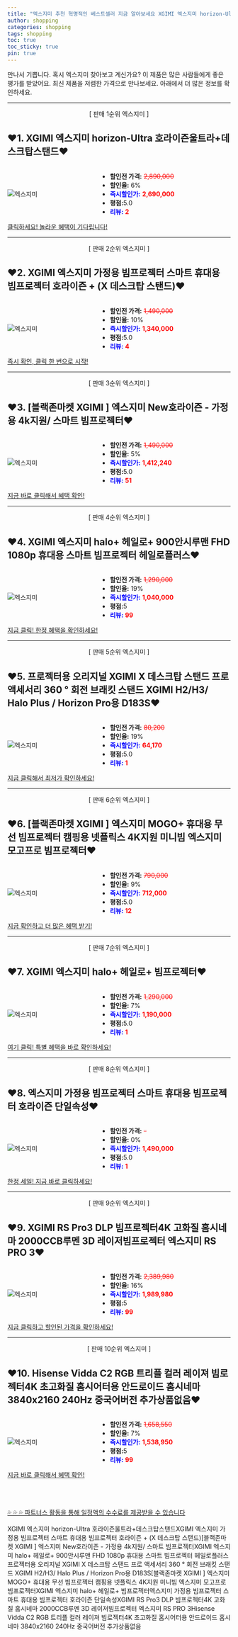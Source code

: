 ```yaml
---
title: "엑스지미 추천 혁명적인 베스트셀러 지금 알아보세요 XGIMI 엑스지미 horizon-Ultra 호라이즌울트라+데스크탑스탠드"
author: shopping
categories: shopping
tags: shopping
toc: true
toc_sticky: true
pin: true
---
```

만나서 기쁩니다. 혹시 엑스지미 찾아보고 계신가요?  이 제품은 많은 사람들에게 좋은 평가를 받았어요. 최신 제품을 저렴한 가격으로 만나보세요. 아래에서 더 많은 정보를 확인하세요.

---
<p class="toplist" style="margin: 0 auto; display: block; width: fit-content;">[ 판매 1순위 엑스지미 ]</p>

<h2><strong>❤️1. XGIMI 엑스지미 horizon-Ultra 호라이즌울트라+데스크탑스탠드❤️</strong></h2>

<div style="display: flex; align-items: center;">
    <div style="flex: 0.4;">
        <img src="https://thumbnail9.coupangcdn.com/thumbnails/remote/230x230ex/image/vendor_inventory/ecea/3416c6401c00b08e7733bdfba01f2cead85433d0ff1c5b35f2de3665b091.jpg" alt="엑스지미" style="max-width: 100%;">
    </div>
    <div style="flex: 0.6; margin-left: 10px;">
        <ul>
            <li><strong>할인전 가격:</strong> <del style="color: red;">2,890,000</del></li>
            <li><strong>할인율:</strong> 6%</li>
            <li><span style='color:blue'><strong>즉시할인가:</strong></span> <span style='color:red'><strong>2,690,000</strong></span></li>
            <li><strong>평점:</strong>5.0</li>
            <li><span style='color:blue'><strong>리뷰:</strong></span> <span style='color:red'><strong>2</strong></span></li>
        </ul>
    </div>
</div>
<div class="center">
    <a href="https://William4Davisa.github.io?lptag=AF9450613&subid=githubio&pageKey=7621172521&traceid=V0-153&itemId=20205978524&vendorItemId=87430279183" class="myButton">
        클릭하세요! 놀라운 혜택이 기다립니다!
    </a>
</div>


---
<p class="toplist" style="margin: 0 auto; display: block; width: fit-content;">[ 판매 2순위 엑스지미 ]</p>

<h2><strong>❤️2. XGIMI 엑스지미 가정용 빔프로젝터 스마트 휴대용 빔프로젝터 호라이즌 + (X 데스크탑 스탠드)❤️</strong></h2>

<div style="display: flex; align-items: center;">
    <div style="flex: 0.4;">
        <img src="https://thumbnail7.coupangcdn.com/thumbnails/remote/230x230ex/image/vendor_inventory/d3a9/209fa868e48725eb4675bb56c25fbaaf5db7e4ea5f07dd77184e34286d2e.jpg" alt="엑스지미" style="max-width: 100%;">
    </div>
    <div style="flex: 0.6; margin-left: 10px;">
        <ul>
            <li><strong>할인전 가격:</strong> <del style="color: red;">1,490,000</del></li>
            <li><strong>할인율:</strong> 10%</li>
            <li><span style='color:blue'><strong>즉시할인가:</strong></span> <span style='color:red'><strong>1,340,000</strong></span></li>
            <li><strong>평점:</strong>5.0</li>
            <li><span style='color:blue'><strong>리뷰:</strong></span> <span style='color:red'><strong>4</strong></span></li>
        </ul>
    </div>
</div>
<div class="center">
    <a href="https://William4Davisa.github.io?lptag=AF9450613&subid=githubio&pageKey=7619924048&traceid=V0-153&itemId=20199950483&vendorItemId=82962445000" class="myButton">
        즉시 확인, 클릭 한 번으로 시작!
    </a>
</div>


---
<p class="toplist" style="margin: 0 auto; display: block; width: fit-content;">[ 판매 3순위 엑스지미 ]</p>

<h2><strong>❤️3. [블랙존마켓 XGIMI ] 엑스지미 New호라이즌 - 가정용 4k지원/ 스마트 빔프로젝터❤️</strong></h2>

<div style="display: flex; align-items: center;">
    <div style="flex: 0.4;">
        <img src="https://thumbnail9.coupangcdn.com/thumbnails/remote/230x230ex/image/vendor_inventory/8cbe/5231f14da4e42abd4928516ded079cf01a112d04157b02f7e26da402a00b.jpg" alt="엑스지미" style="max-width: 100%;">
    </div>
    <div style="flex: 0.6; margin-left: 10px;">
        <ul>
            <li><strong>할인전 가격:</strong> <del style="color: red;">1,490,000</del></li>
            <li><strong>할인율:</strong> 5%</li>
            <li><span style='color:blue'><strong>즉시할인가:</strong></span> <span style='color:red'><strong>1,412,240</strong></span></li>
            <li><strong>평점:</strong>5.0</li>
            <li><span style='color:blue'><strong>리뷰:</strong></span> <span style='color:red'><strong>51</strong></span></li>
        </ul>
    </div>
</div>
<div class="center">
    <a href="https://William4Davisa.github.io?lptag=AF9450613&subid=githubio&pageKey=6398735351&traceid=V0-153&itemId=13674022299&vendorItemId=80925989181" class="myButton">
        지금 바로 클릭해서 혜택 확인!
    </a>
</div>


---
<p class="toplist" style="margin: 0 auto; display: block; width: fit-content;">[ 판매 4순위 엑스지미 ]</p>

<h2><strong>❤️4. XGIMI 엑스지미 halo+ 헤일로+ 900안시루맨 FHD 1080p 휴대용 스마트 빔프로젝터 헤일로플러스❤️</strong></h2>

<div style="display: flex; align-items: center;">
    <div style="flex: 0.4;">
        <img src="https://thumbnail9.coupangcdn.com/thumbnails/remote/230x230ex/image/vendor_inventory/ab3f/88e9ba5505308eb5433845663f5c5ee4e0309b856b09bb1e08f6d50866f2.jpg" alt="엑스지미" style="max-width: 100%;">
    </div>
    <div style="flex: 0.6; margin-left: 10px;">
        <ul>
            <li><strong>할인전 가격:</strong> <del style="color: red;">1,290,000</del></li>
            <li><strong>할인율:</strong> 19%</li>
            <li><span style='color:blue'><strong>즉시할인가:</strong></span> <span style='color:red'><strong>1,040,000</strong></span></li>
            <li><strong>평점:</strong>5</li>
            <li><span style='color:blue'><strong>리뷰:</strong></span> <span style='color:red'><strong>99</strong></span></li>
        </ul>
    </div>
</div>
<div class="center">
    <a href="https://William4Davisa.github.io?lptag=AF9450613&subid=githubio&pageKey=7249202252&traceid=V0-153&itemId=18436177808&vendorItemId=87120820527" class="myButton">
        지금 클릭! 한정 혜택을 확인하세요!
    </a>
</div>


---
<p class="toplist" style="margin: 0 auto; display: block; width: fit-content;">[ 판매 5순위 엑스지미 ]</p>

<h2><strong>❤️5. 프로젝터용 오리지널 XGIMI X 데스크탑 스탠드 프로 액세서리 360 ° 회전 브래킷 스탠드 XGIMI H2/H3/ Halo Plus / Horizon Pro용 D183S❤️</strong></h2>

<div style="display: flex; align-items: center;">
    <div style="flex: 0.4;">
        <img src="https://thumbnail8.coupangcdn.com/thumbnails/remote/230x230ex/image/vendor_inventory/2b93/ae5f7b42512894a9560a43a32dddf0b9b2147a5765ae1dc411b0f52415f3.jpg" alt="엑스지미" style="max-width: 100%;">
    </div>
    <div style="flex: 0.6; margin-left: 10px;">
        <ul>
            <li><strong>할인전 가격:</strong> <del style="color: red;">80,200</del></li>
            <li><strong>할인율:</strong> 19%</li>
            <li><span style='color:blue'><strong>즉시할인가:</strong></span> <span style='color:red'><strong>64,170</strong></span></li>
            <li><strong>평점:</strong>5.0</li>
            <li><span style='color:blue'><strong>리뷰:</strong></span> <span style='color:red'><strong>1</strong></span></li>
        </ul>
    </div>
</div>
<div class="center">
    <a href="https://William4Davisa.github.io?lptag=AF9450613&subid=githubio&pageKey=7967483301&traceid=V0-153&itemId=22052406377&vendorItemId=89099666503" class="myButton">
        지금 클릭해서 최저가 확인하세요!
    </a>
</div>


---
<p class="toplist" style="margin: 0 auto; display: block; width: fit-content;">[ 판매 6순위 엑스지미 ]</p>

<h2><strong>❤️6. [블랙존마켓 XGIMI ] 엑스지미 MOGO+ 휴대용 무선 빔프로젝터 캠핑용 넷플릭스 4K지원 미니빔 엑스지미 모고프로 빔프로젝터❤️</strong></h2>

<div style="display: flex; align-items: center;">
    <div style="flex: 0.4;">
        <img src="https://thumbnail6.coupangcdn.com/thumbnails/remote/230x230ex/image/vendor_inventory/0060/7464c73a2443083f0566cda0e9f670eb84701f867be9bfe8e3a04a577401.jpg" alt="엑스지미" style="max-width: 100%;">
    </div>
    <div style="flex: 0.6; margin-left: 10px;">
        <ul>
            <li><strong>할인전 가격:</strong> <del style="color: red;">790,000</del></li>
            <li><strong>할인율:</strong> 9%</li>
            <li><span style='color:blue'><strong>즉시할인가:</strong></span> <span style='color:red'><strong>712,000</strong></span></li>
            <li><strong>평점:</strong>5.0</li>
            <li><span style='color:blue'><strong>리뷰:</strong></span> <span style='color:red'><strong>12</strong></span></li>
        </ul>
    </div>
</div>
<div class="center">
    <a href="https://William4Davisa.github.io?lptag=AF9450613&subid=githubio&pageKey=6297797487&traceid=V0-153&itemId=13005928397&vendorItemId=80269120524" class="myButton">
        지금 확인하고 더 많은 혜택 받기!
    </a>
</div>


---
<p class="toplist" style="margin: 0 auto; display: block; width: fit-content;">[ 판매 7순위 엑스지미 ]</p>

<h2><strong>❤️7. XGIMI 엑스지미 halo+ 헤일로+ 빔프로젝터❤️</strong></h2>

<div style="display: flex; align-items: center;">
    <div style="flex: 0.4;">
        <img src="https://thumbnail9.coupangcdn.com/thumbnails/remote/230x230ex/image/vendor_inventory/36ec/c59e1fc6bb0eadf113f442e02f799a0e1c6f65dada580feb1c88384f08f3.jpg" alt="엑스지미" style="max-width: 100%;">
    </div>
    <div style="flex: 0.6; margin-left: 10px;">
        <ul>
            <li><strong>할인전 가격:</strong> <del style="color: red;">1,290,000</del></li>
            <li><strong>할인율:</strong> 7%</li>
            <li><span style='color:blue'><strong>즉시할인가:</strong></span> <span style='color:red'><strong>1,190,000</strong></span></li>
            <li><strong>평점:</strong>5.0</li>
            <li><span style='color:blue'><strong>리뷰:</strong></span> <span style='color:red'><strong>1</strong></span></li>
        </ul>
    </div>
</div>
<div class="center">
    <a href="https://William4Davisa.github.io?lptag=AF9450613&subid=githubio&pageKey=7655356332&traceid=V0-153&itemId=20380077704&vendorItemId=85717198318" class="myButton">
        여기 클릭! 특별 혜택을 바로 확인하세요!
    </a>
</div>


---
<p class="toplist" style="margin: 0 auto; display: block; width: fit-content;">[ 판매 8순위 엑스지미 ]</p>

<h2><strong>❤️8. 엑스지미 가정용 빔프로젝터 스마트 휴대용 빔프로젝터 호라이즌 단일속성❤️</strong></h2>

<div style="display: flex; align-items: center;">
    <div style="flex: 0.4;">
        <img src="https://thumbnail7.coupangcdn.com/thumbnails/remote/230x230ex/image/vendor_inventory/d737/d3ffcf7f394e44054b621bc9e61e20049c5fbaa99f8dc87bf0c304a9b2aa.jpg" alt="엑스지미" style="max-width: 100%;">
    </div>
    <div style="flex: 0.6; margin-left: 10px;">
        <ul>
            <li><strong>할인전 가격:</strong> <del style="color: red;">-</del></li>
            <li><strong>할인율:</strong> 0%</li>
            <li><span style='color:blue'><strong>즉시할인가:</strong></span> <span style='color:red'><strong>1,490,000</strong></span></li>
            <li><strong>평점:</strong>5.0</li>
            <li><span style='color:blue'><strong>리뷰:</strong></span> <span style='color:red'><strong>1</strong></span></li>
        </ul>
    </div>
</div>
<div class="center">
    <a href="https://William4Davisa.github.io?lptag=AF9450613&subid=githubio&pageKey=7118509974&traceid=V0-153&itemId=17817010380&vendorItemId=86950847650" class="myButton">
        한정 세일! 지금 바로 클릭하세요!
    </a>
</div>


---
<p class="toplist" style="margin: 0 auto; display: block; width: fit-content;">[ 판매 9순위 엑스지미 ]</p>

<h2><strong>❤️9. XGIMI RS Pro3 DLP 빔프로젝터4K 고화질 홈시네마 2000CCB루멘 3D 레이저빔프로젝터 엑스지미 RS PRO 3❤️</strong></h2>

<div style="display: flex; align-items: center;">
    <div style="flex: 0.4;">
        <img src="https://thumbnail7.coupangcdn.com/thumbnails/remote/230x230ex/image/vendor_inventory/9bf5/6beb634ecea4586930b232ab164bc76caf35966ee031218cc53f077af407.jpg" alt="엑스지미" style="max-width: 100%;">
    </div>
    <div style="flex: 0.6; margin-left: 10px;">
        <ul>
            <li><strong>할인전 가격:</strong> <del style="color: red;">2,389,980</del></li>
            <li><strong>할인율:</strong> 16%</li>
            <li><span style='color:blue'><strong>즉시할인가:</strong></span> <span style='color:red'><strong>1,989,980</strong></span></li>
            <li><strong>평점:</strong>5</li>
            <li><span style='color:blue'><strong>리뷰:</strong></span> <span style='color:red'><strong>99</strong></span></li>
        </ul>
    </div>
</div>
<div class="center">
    <a href="https://William4Davisa.github.io?lptag=AF9450613&subid=githubio&pageKey=7765602715&traceid=V0-153&itemId=22396530888&vendorItemId=89441442584" class="myButton">
        지금 클릭하고 할인된 가격을 확인하세요!
    </a>
</div>


---
<p class="toplist" style="margin: 0 auto; display: block; width: fit-content;">[ 판매 10순위 엑스지미 ]</p>

<h2><strong>❤️10. Hisense Vidda C2 RGB 트리플 컬러 레이져 빔로젝터4K 초고화질 홈시어터용 안드로이드 홈시네마 3840x2160 240Hz 중국어버전 추가상품없음❤️</strong></h2>

<div style="display: flex; align-items: center;">
    <div style="flex: 0.4;">
        <img src="https://thumbnail7.coupangcdn.com/thumbnails/remote/230x230ex/image/vendor_inventory/6b6d/f8f81bc5e6bb278df4674ad3cf21aa650ef3cf27cf864a7433429205e0a3.jpg" alt="엑스지미" style="max-width: 100%;">
    </div>
    <div style="flex: 0.6; margin-left: 10px;">
        <ul>
            <li><strong>할인전 가격:</strong> <del style="color: red;">1,658,550</del></li>
            <li><strong>할인율:</strong> 7%</li>
            <li><span style='color:blue'><strong>즉시할인가:</strong></span> <span style='color:red'><strong>1,538,950</strong></span></li>
            <li><strong>평점:</strong>5</li>
            <li><span style='color:blue'><strong>리뷰:</strong></span> <span style='color:red'><strong>99</strong></span></li>
        </ul>
    </div>
</div>
<div class="center">
    <a href="https://William4Davisa.github.io?lptag=AF9450613&subid=githubio&pageKey=8149257653&traceid=V0-153&itemId=23183903043&vendorItemId=90216587693" class="myButton">
        지금 바로 클릭해서 혜택 확인!
    </a>
</div>

<br><br><br>[💦 💦 💦 파트너스 활동을 통해 일정액의 수수료를 제공받을 수 있습니다](https://link.coupang.com/a/bcpT2c)<br><br>XGIMI 엑스지미 horizon-Ultra 호라이즌울트라+데스크탑스탠드XGIMI 엑스지미 가정용 빔프로젝터 스마트 휴대용 빔프로젝터 호라이즌 + (X 데스크탑 스탠드)[블랙존마켓 XGIMI ] 엑스지미 New호라이즌 - 가정용 4k지원/ 스마트 빔프로젝터XGIMI 엑스지미 halo+ 헤일로+ 900안시루맨 FHD 1080p 휴대용 스마트 빔프로젝터 헤일로플러스프로젝터용 오리지널 XGIMI X 데스크탑 스탠드 프로 액세서리 360 ° 회전 브래킷 스탠드 XGIMI H2/H3/ Halo Plus / Horizon Pro용 D183S[블랙존마켓 XGIMI ] 엑스지미 MOGO+ 휴대용 무선 빔프로젝터 캠핑용 넷플릭스 4K지원 미니빔 엑스지미 모고프로 빔프로젝터XGIMI 엑스지미 halo+ 헤일로+ 빔프로젝터엑스지미 가정용 빔프로젝터 스마트 휴대용 빔프로젝터 호라이즌 단일속성XGIMI RS Pro3 DLP 빔프로젝터4K 고화질 홈시네마 2000CCB루멘 3D 레이저빔프로젝터 엑스지미 RS PRO 3Hisense Vidda C2 RGB 트리플 컬러 레이져 빔로젝터4K 초고화질 홈시어터용 안드로이드 홈시네마 3840x2160 240Hz 중국어버전 추가상품없음